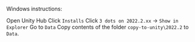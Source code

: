Windows instructions:

Open Unity Hub
Click `Installs`
Click `3 dots on 2022.2.xx` -> `Show in Explorer`
Go to `Data`
Copy contents of the folder `copy-to-unity\2022.2` to `Data`.